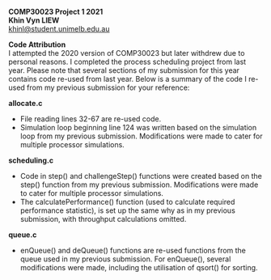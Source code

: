 **COMP30023 Project 1 2021**  
**Khin Vyn LIEW**  
khinl@student.unimelb.edu.au

**Code Attribution**  
I attempted the 2020 version of COMP30023 but later withdrew due to personal reasons. I completed the process scheduling project from last year. Please note that several sections of my submission for this year contains code re-used from last year. Below is a summary of the code I re-used from my previous submission for your reference:  

**allocate.c**
- File reading lines 32-67 are re-used code.
- Simulation loop beginning line 124 was written based on the simulation loop from my previous submission. Modifications were made to cater for multiple processor simulations.

**scheduling.c**
- Code in step() and challengeStep() functions were created based on the step() function from my previous submission. Modifications were made to cater for multiple processor simulations.  
- The calculatePerformance() function (used to calculate required performance statistic), is set up the same why as in my previous submission, with throughput calculations omitted.

**queue.c**
- enQueue() and deQueue() functions are re-used functions from the queue used in my previous submission. For enQueue(), several modifications were made, including the utilisation of qsort() for sorting.